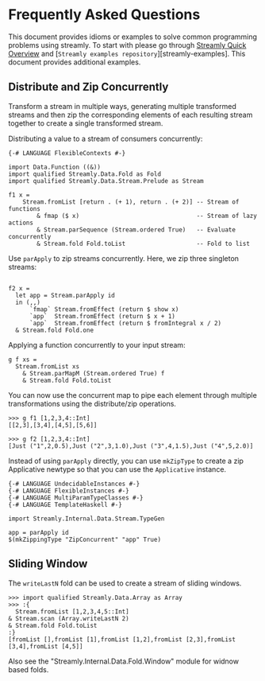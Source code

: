 # Frequently Asked Questions

This document provides idioms or examples to solve common programming
problems using streamly. To start with please go through [Streamly Quick
Overview](/docs/User/Tutorials/quick-overview.md) and [`Streamly examples repository`][streamly-examples].
This document provides additional examples.

## Distribute and Zip Concurrently

Transform a stream in multiple ways, generating multiple transformed
streams and then zip the corresponding elements of each resulting stream
together to create a single transformed stream.

Distributing a value to a stream of consumers concurrently:

```{.haskell mode=ghci}
{-# LANGUAGE FlexibleContexts #-}

import Data.Function ((&))
import qualified Streamly.Data.Fold as Fold
import qualified Streamly.Data.Stream.Prelude as Stream

f1 x =
    Stream.fromList [return . (+ 1), return . (+ 2)] -- Stream of functions
        & fmap ($ x)                                 -- Stream of lazy actions
        & Stream.parSequence (Stream.ordered True)   -- Evaluate concurrently
        & Stream.fold Fold.toList                    -- Fold to list
```

Use `parApply` to zip streams concurrently. Here, we zip three singleton
streams:

```{.haskell mode=ghci}

f2 x =
  let app = Stream.parApply id
  in (,,)
      `fmap` Stream.fromEffect (return $ show x)
      `app`  Stream.fromEffect (return $ x + 1)
      `app`  Stream.fromEffect (return $ fromIntegral x / 2)
  & Stream.fold Fold.one
```

Applying a function concurrently to your input stream:

```{.haskell mode=ghci}
g f xs =
  Stream.fromList xs
    & Stream.parMapM (Stream.ordered True) f
    & Stream.fold Fold.toList
```

You can now use the concurrent map to pipe each element through multiple
transformations using the distribute/zip operations.

```{.haskell mode=docspec}
>>> g f1 [1,2,3,4::Int]
[[2,3],[3,4],[4,5],[5,6]]

>>> g f2 [1,2,3,4::Int]
[Just ("1",2,0.5),Just ("2",3,1.0),Just ("3",4,1.5),Just ("4",5,2.0)]
```

Instead of using `parApply` directly, you can use `mkZipType` to
create a zip Applicative newtype so that you can use the `Applicative`
instance.

```{.haskell}
{-# LANGUAGE UndecidableInstances #-}
{-# LANGUAGE FlexibleInstances #-}
{-# LANGUAGE MultiParamTypeClasses #-}
{-# LANGUAGE TemplateHaskell #-}

import Streamly.Internal.Data.Stream.TypeGen

app = parApply id
$(mkZippingType "ZipConcurrent" "app" True)
```

## Sliding Window

The `writeLastN` fold can be used to create a stream of sliding windows.

```{.haskell mode=docspec}
>>> import qualified Streamly.Data.Array as Array
>>> :{
  Stream.fromList [1,2,3,4,5::Int]
& Stream.scan (Array.writeLastN 2)
& Stream.fold Fold.toList
:}
[fromList [],fromList [1],fromList [1,2],fromList [2,3],fromList [3,4],fromList [4,5]]
```

Also see the "Streamly.Internal.Data.Fold.Window" module for widnow based folds.
